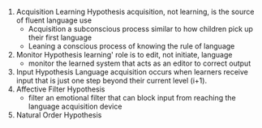 1. Acquisition Learning Hypothesis
	acquisition, not learning, is the source of fluent language use
	- Acquisition
		a subconscious process similar to how children pick up their first language
	- Leaning 
		a conscious process of knowing the rule of language
2. Monitor Hypothesis
	learning' role is to edit, not initiate, language
	- monitor 
		the learned system that acts as an editor to correct output
3. Input Hypothesis
	Language acquisition occurs when learners receive input that is just one step beyond their current level (i+1).
4. Affective Filter Hypothesis
	- filter 
		an emotional filter that can block input from reaching the language acquisition device
5. Natural Order Hypothesis
	